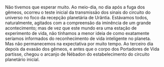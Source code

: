 ﻿Não tivemos que esperar muito. Ao meio-dia, no dia após a fuga dos gêmeos, ocorreu o teste inicial da transmissão dos sinais do circuito do universo no foco da recepção planetária de Urântia. Estávamos todos, naturalmente, agitados com a compreensão da iminência de um grande acontecimento; mas de vez que este mundo era uma estação de experimento de vida, não tínhamos a menor ideia de como exatamente seríamos informados do reconhecimento de vida inteligente no planeta. Mas não permanecemos na expectativa por muito tempo. Ao terceiro dia depois da evasão dos gêmeos, e antes que o corpo dos Portadores de Vida partisse, chegou o arcanjo de Nébadon do estabelecimento do circuito planetário inicial.